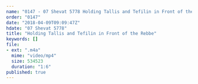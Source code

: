 ```yaml
---
name: "0147 - 07 Shevat 5778 Holding Tallis and Tefilin in Front of the Rebbe"
order: "0147"
date: "2018-04-09T09:09:47Z"
hdate: "07 Shevat 5778"
title: "Holding Tallis and Tefilin in Front of the Rebbe"
keywords: []
file:
- ext: ".m4a"
  mime: "video/mp4"
  size: 534523
  duration: "1:6"
published: true
---
```


